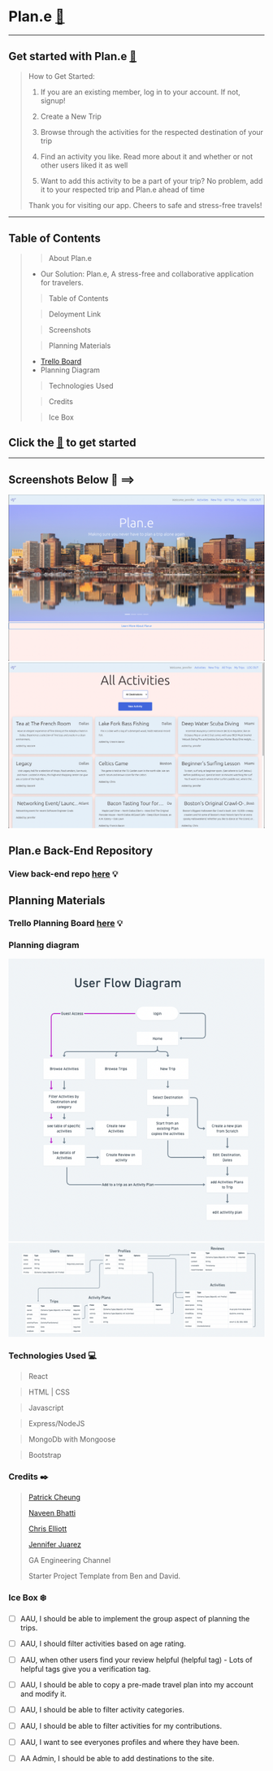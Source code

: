 # Plan.e [🛫](https://wifi-travelers-plane.netlify.app)  

---
## Get started with Plan.e [🛫](https://wifi-travelers-plane.netlify.app)

> How to Get Started:
>
>1. If you are an existing member, log in to your account. If not, signup!
>
>2. Create a New Trip
>
>3. Browse through the activities for the respected destination of your trip
>
>4. Find an activity you like. Read more about it and whether or not other users liked it as well
>
>5. Want to add this activity to be a part of your trip? No problem, add it to your respected trip and Plan.e ahead of time
>
> Thank you for visiting our app. Cheers to safe and stress-free travels!


---
## Table of Contents

>>  About Plan.e
> - Our Solution: Plan.e, A stress-free and collaborative application for travelers.
>> Table of Contents
>
>> Deloyment Link
>
>> Screenshots
>
>> Planning Materials
> - [Trello Board](https://trello.com/b/dML6GGmF/plane)  
> - Planning Diagram
> 
>> Technologies Used
>
>> Credits
>
>> Ice Box




## Click the  [🛫](https://wifi-travelers-plane.netlify.app)   to get started 
---

## Screenshots Below 📸 ==>
![screenshot](/src/assets/PlaneLanding.png)
![screenshot](src/assets/PlaneActivities.png)

## Plan.e Back-End Repository
### View back-end repo [here](https://github.com/thepika206/plane-back-end) 💡

## Planning Materials

### Trello Planning Board [here](https://trello.com/b/dML6GGmF/plane) 💡
### Planning diagram
![screenshot](src/assets/UserFlowDiagram.png)
![screenshot](src/assets/PlaneErd.png)



### Technologies Used 💻
 
> React

> HTML | CSS

> Javascript
 
> Express/NodeJS

> MongoDb with Mongoose

> Bootstrap

> 

### Credits ✒️

> [Patrick Cheung](https://github.com/thepika206)
>
> [Naveen Bhatti](https://github.com/mrunlockedtech-odin)
>
> [Chris Elliott](https://github.com/chriselliott97)
>
> [Jennifer Juarez](https://github.com/J3NNog1)
> 
> GA Engineering Channel
> 
> Starter Project Template from Ben and David.

### Ice Box ❄️


- [ ] AAU, I should be able to implement the group aspect of planning the trips. 

- [ ] AAU, I should filter activities based on age rating.

- [ ] AAU, when other users find your review helpful (helpful tag) - Lots of helpful tags give you a verification tag.

- [ ] AAU, I should be able to copy a pre-made travel plan into my account and modify it.
  
- [ ] AAU, I should be able to filter activity categories.
  
- [ ] AAU, I should be able to filter activities for my contributions.

- [ ] AAU, I want to see everyones profiles and where they have been.
  
- [ ] AA Admin, I should be able to add destinations to the site.
